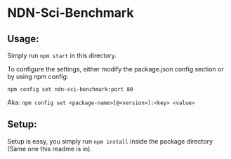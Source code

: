 NDN-Sci-Benchmark
=================

Usage:
------
Simply run `npm start` in this directory.

To configure the settings, either modify the package.json config section or by using npm config:

```
npm config set ndn-sci-benchmark:port 80
```

Aka: `npm config set <package-name>[@<version>]:<key> <value>`

Setup:
------

Setup is easy, you simply run `npm install` inside the package directory (Same one this readme is in).

